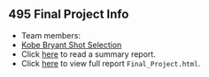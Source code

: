 ## 495 Final Project Info

* Team members: 
* [Kobe Bryant Shot Selection](https://www.kaggle.com/c/kobe-bryant-shot-selection)
* Click [here](write_up.pdf) to read a summary report.
* Click [here](http://htmlpreview.github.io/?https://github.com/hmarick/Final_Project/blob/master/Final_Project.html) to view full report `Final_Project.html`.
